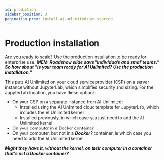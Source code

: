 ```yaml
---
id: production
sidebar_position: 3
pagination_prev: install-ai-unlimited/get-started
---
```


# Production installation

Are you ready to scale? Use the production installation to be ready for enterprise use. ***MEM: Roadshow slide says "individuals and small teams." So how about "Is your team ready for AI Unlimited? Use the production installation."***

This puts AI Unlimited on your cloud service provider (CSP) on a server instance without JupyterLab, which simplifies security and sizing. For the JupyterLab location, you have these options:

- On your CSP on a separate instance from AI Unlimited:
  - Installed using the AI Unlimited cloud template for JupyterLab, which includes the AI Unlimited kernel 
  - Installed previously, in which case you just need to add the AI Unlimited kernel
- On your computer in a Docker container
- On your computer, but not in a ***Docker?*** container, in which case you need to add the AI Unlimited kernel

***Might they have it, without the kernel, on their computer in a container that's not a Docker container?***


